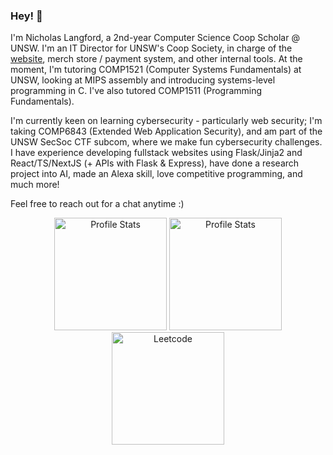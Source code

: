 ### Hey! 🌊

I'm Nicholas Langford, a 2nd-year Computer Science Coop Scholar @ UNSW. I'm an IT Director for UNSW's Coop Society, in charge of the [website](https://coopsoc.com.au/), merch store / payment system, and other internal tools. At the moment, I'm tutoring COMP1521 (Computer Systems Fundamentals) at UNSW, looking at MIPS assembly and introducing systems-level programming in C. I've also tutored COMP1511 (Programming Fundamentals).

I'm currently keen on learning cybersecurity - particularly web security; I'm taking COMP6843 (Extended Web Application Security), and am part of the UNSW SecSoc CTF subcom, where we make fun cybersecurity challenges. I have experience developing fullstack websites using Flask/Jinja2 and React/TS/NextJS (+ APIs with Flask & Express), have done a research project into AI, made an Alexa skill, love competitive programming, and much more!

Feel free to reach out for a chat anytime :)

<!-- Inspired by https://github.com/someretical/someretical/blob/main/README.md and https://github.com/jasminwu/jasminwu/blob/main/README.md -->

<p align="center">
  <!-- https://github.com/anuraghazra/github-readme-stats/tree/master?tab=readme-ov-file#github-stats-card -->
  <img src="https://github-readme-stats.vercel.app/api?username=scorpiontornado&show_icons=true&theme=nord&border_color=434c5e" alt="Profile Stats" height=180px/> <!-- monokai & react also cool -->
  <img src="https://github-readme-stats.vercel.app/api/top-langs/?username=scorpiontornado&layout=compact&theme=nord&border_color=434c5e" alt="Profile Stats" height=180px/>
  <!-- https://github.com/JacobLinCool/LeetCode-Stats-Card -->
  <img src="https://leetcard.jacoblin.cool/scorpiontornado?theme=nord" alt="Leetcode" height=180px/>
</p>

<!--
**scorpiontornado/scorpiontornado** is a ✨ _special_ ✨ repository because its `README.md` (this file) appears on your GitHub profile.

Here are some ideas to get you started:

- 🔭 I’m currently working on ...
- 🌱 I’m currently learning ...
- 👯 I’m looking to collaborate on ...
- 🤔 I’m looking for help with ...
- 💬 Ask me about ...
- 📫 How to reach me: ...
- 😄 Pronouns: ...
- ⚡ Fun fact: ...
-->
